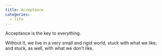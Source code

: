 ```yaml
---
title: Acceptance
categories:
  - life
---
```


Acceptance
is the key to everything.

Without it,
we live in a very small
and rigid world,
stuck with what we like,
and stuck, as well,
with what we don't like.

